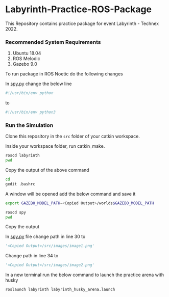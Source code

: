 # Labyrinth-Practice-ROS-Package

This Repository contains practice package for event Labyrinth - Technex 2022.

### Recommended System Requirements

1. Ubuntu 18.04
2. ROS Melodic
3. Gazebo 9.0

To run package in ROS Noetic do the following changes

In [spy.py](spy/src/spy.py) change the below line
```python
#!/usr/bin/env python
```
to
```python
#!/usr/bin/env python3
```

### Run the Simulation

Clone this repository in the `src` folder of your catkin workspace.

Inside your workspace folder, run catkin_make.

```bash
roscd labyrinth
pwd
```

Copy the output of the above command
```bash
cd
gedit .bashrc
```
A window will be opened add the below command and save it
```bash
export GAZEBO_MODEL_PATH=<Copied Output>/worlds$GAZEBO_MODEL_PATH
```

```bash
roscd spy
pwd
```

Copy the output 

In [spy.py](spy/src/spy.py) file change path in line 30 to

```python
'<Copied Output>/src/images/image1.png'
```
Change path in line 34 to
```python
'<Copied Output>/src/images/image2.png'
```
In a new terminal run the below command to launch the practice arena with husky

```bash
roslaunch labyrinth labyrinth_husky_arena.launch 
```
